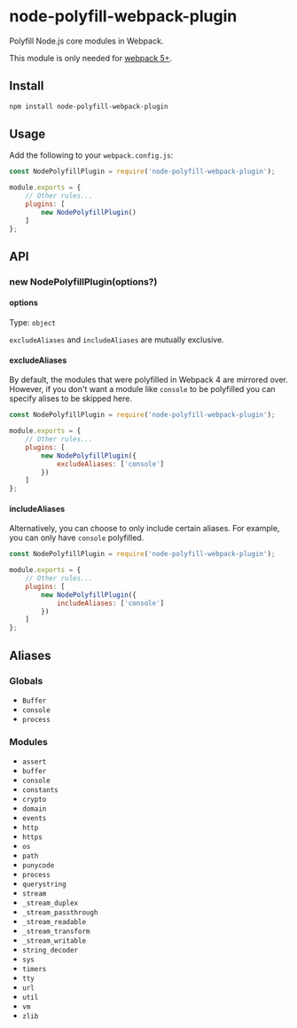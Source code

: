 # node-polyfill-webpack-plugin

Polyfill Node.js core modules in Webpack.

This module is only needed for [webpack 5+](https://github.com/webpack/changelog-v5#automatic-nodejs-polyfills-removed).

## Install

```sh
npm install node-polyfill-webpack-plugin
```

## Usage

Add the following to your `webpack.config.js`:

```js
const NodePolyfillPlugin = require('node-polyfill-webpack-plugin');

module.exports = {
	// Other rules...
	plugins: [
		new NodePolyfillPlugin()
	]
};
```

## API

### new NodePolyfillPlugin(options?)

#### options

Type: `object`

`excludeAliases` and `includeAliases` are mutually exclusive.

#### excludeAliases

By default, the modules that were polyfilled in Webpack 4 are mirrored over. However, if you don't want a module like `console` to be polyfilled you can specify alises to be skipped here.

```js
const NodePolyfillPlugin = require('node-polyfill-webpack-plugin');

module.exports = {
	// Other rules...
	plugins: [
		new NodePolyfillPlugin({
			excludeAliases: ['console']
		})
	]
};
```

#### includeAliases

Alternatively, you can choose to only include certain aliases. For example, you can only have `console` polyfilled.

```js
const NodePolyfillPlugin = require('node-polyfill-webpack-plugin');

module.exports = {
	// Other rules...
	plugins: [
		new NodePolyfillPlugin({
			includeAliases: ['console']
		})
	]
};
```

## Aliases

### Globals

- `Buffer`
- `console`
- `process`

### Modules

- `assert`
- `buffer`
- `console`
- `constants`
- `crypto`
- `domain`
- `events`
- `http`
- `https`
- `os`
- `path`
- `punycode`
- `process`
- `querystring`
- `stream`
- `_stream_duplex`
- `_stream_passthrough`
- `_stream_readable`
- `_stream_transform`
- `_stream_writable`
- `string_decoder`
- `sys`
- `timers`
- `tty`
- `url`
- `util`
- `vm`
- `zlib`

